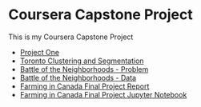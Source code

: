 # Coursera Capstone Project
This is my Coursera Capstone Project
<ul>
  <li><a href="https://github.com/jlubinda/Coursera_Capstone/blob/master/project1.ipynb">Project One</a></li>
  <li><a href="https://github.com/jlubinda/Coursera_Capstone/blob/master/Toronto_Clustering_and_Segmentation.ipynb">Toronto Clustering and Segmentation</a></li>
  <li><a href="https://github.com/jlubinda/Coursera_Capstone/blob/master/BattleOfTheNeighborhoods_Problem.md">Battle of the Neighborhoods - Problem</a></li>
  <li><a href="https://github.com/jlubinda/Coursera_Capstone/blob/master/BattleOfTheNeighborhoods_Data.md">Battle of the Neighborhoods - Data</a></li>
  <li><a href="https://github.com/jlubinda/Coursera_Capstone/blob/master/BattleOfTheNeighborhoods_Final_Report.md">Farming in Canada Final Project Report</a></li>
  <li><a href="https://github.com/jlubinda/Coursera_Capstone/blob/master/BattleOfTheNeighborhoods_FarmingInCanada.ipynb">Farming in Canada Final Project Jupyter Notebook</a></li>
</ul>
